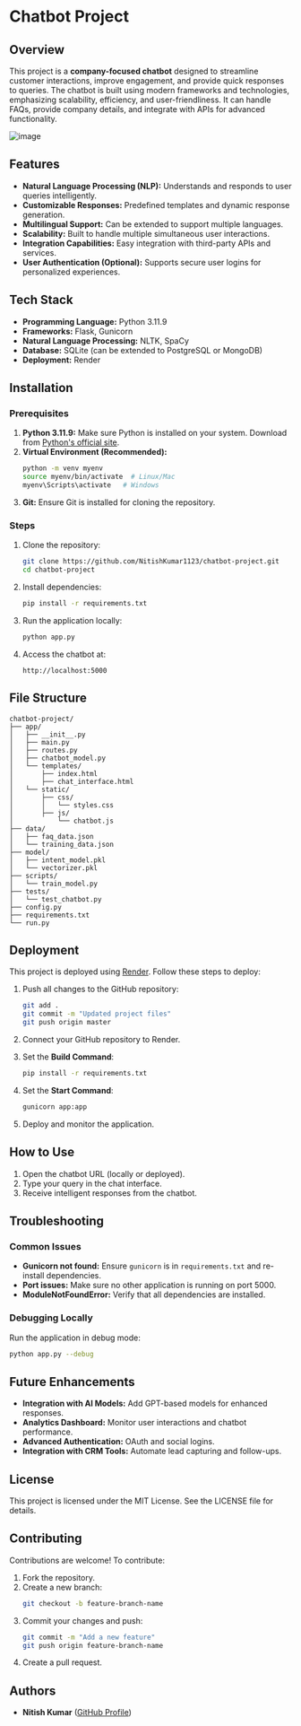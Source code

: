 # Chatbot Project

## Overview
This project is a **company-focused chatbot** designed to streamline customer interactions, improve engagement, and provide quick responses to queries. The chatbot is built using modern frameworks and technologies, emphasizing scalability, efficiency, and user-friendliness. It can handle FAQs, provide company details, and integrate with APIs for advanced functionality.

![image](https://github.com/user-attachments/assets/2e493faf-ef77-433a-8907-2aec14c362c4)

## Features
- **Natural Language Processing (NLP):** Understands and responds to user queries intelligently.
- **Customizable Responses:** Predefined templates and dynamic response generation.
- **Multilingual Support:** Can be extended to support multiple languages.
- **Scalability:** Built to handle multiple simultaneous user interactions.
- **Integration Capabilities:** Easy integration with third-party APIs and services.
- **User Authentication (Optional):** Supports secure user logins for personalized experiences.

## Tech Stack
- **Programming Language:** Python 3.11.9
- **Frameworks:** Flask, Gunicorn
- **Natural Language Processing:** NLTK, SpaCy
- **Database:** SQLite (can be extended to PostgreSQL or MongoDB)
- **Deployment:** Render

## Installation

### Prerequisites
1. **Python 3.11.9:** Make sure Python is installed on your system. Download from [Python's official site](https://www.python.org/).
2. **Virtual Environment (Recommended):**
   ```bash
   python -m venv myenv
   source myenv/bin/activate  # Linux/Mac
   myenv\Scripts\activate   # Windows
   ```
3. **Git:** Ensure Git is installed for cloning the repository.

### Steps
1. Clone the repository:
   ```bash
   git clone https://github.com/NitishKumar1123/chatbot-project.git
   cd chatbot-project
   ```
2. Install dependencies:
   ```bash
   pip install -r requirements.txt
   ```

3. Run the application locally:
   ```bash
   python app.py
   ```

4. Access the chatbot at:
   ```
   http://localhost:5000
   ```

## File Structure
```
chatbot-project/
├── app/
│   ├── __init__.py
│   ├── main.py                  
│   ├── routes.py                
│   ├── chatbot_model.py         
│   └── templates/
│       ├── index.html           
│       ├── chat_interface.html  
│   └── static/
│       ├── css/
│       │   └── styles.css       
│       ├── js/
│           └── chatbot.js       
├── data/
│   ├── faq_data.json             
│   └── training_data.json       
├── model/
│   ├── intent_model.pkl         
│   └── vectorizer.pkl           
├── scripts/
│   └── train_model.py           
├── tests/
│   └── test_chatbot.py          
├── config.py                    
├── requirements.txt             
└── run.py
```

## Deployment
This project is deployed using [Render](https://render.com). Follow these steps to deploy:

1. Push all changes to the GitHub repository:
   ```bash
   git add .
   git commit -m "Updated project files"
   git push origin master
   ```

2. Connect your GitHub repository to Render.
3. Set the **Build Command**:
   ```bash
   pip install -r requirements.txt
   ```
4. Set the **Start Command**:
   ```bash
   gunicorn app:app
   ```
5. Deploy and monitor the application.

## How to Use
1. Open the chatbot URL (locally or deployed).
2. Type your query in the chat interface.
3. Receive intelligent responses from the chatbot.

## Troubleshooting
### Common Issues
- **Gunicorn not found:** Ensure `gunicorn` is in `requirements.txt` and re-install dependencies.
- **Port issues:** Make sure no other application is running on port 5000.
- **ModuleNotFoundError:** Verify that all dependencies are installed.

### Debugging Locally
Run the application in debug mode:
```bash
python app.py --debug
```

## Future Enhancements
- **Integration with AI Models:** Add GPT-based models for enhanced responses.
- **Analytics Dashboard:** Monitor user interactions and chatbot performance.
- **Advanced Authentication:** OAuth and social logins.
- **Integration with CRM Tools:** Automate lead capturing and follow-ups.

## License
This project is licensed under the MIT License. See the LICENSE file for details.

## Contributing
Contributions are welcome! To contribute:
1. Fork the repository.
2. Create a new branch:
   ```bash
   git checkout -b feature-branch-name
   ```
3. Commit your changes and push:
   ```bash
   git commit -m "Add a new feature"
   git push origin feature-branch-name
   ```
4. Create a pull request.

## Authors
- **Nitish Kumar** ([GitHub Profile](https://github.com/NitishKumar1123))


                       
